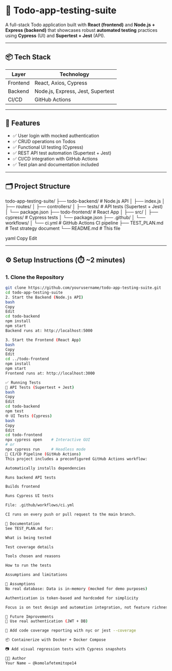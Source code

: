 # 🧪 Todo-app-testing-suite

A full-stack Todo application built with **React (frontend)** and **Node.js + Express (backend)** that showcases robust **automated testing** practices using **Cypress** (UI) and **Supertest + Jest** (API).

---

## 📦 Tech Stack

| Layer     | Technology         |
|-----------|--------------------|
| Frontend  | React, Axios, Cypress |
| Backend   | Node.js, Express, Jest, Supertest |
| CI/CD     | GitHub Actions     |

---

## 🚀 Features

- ✅ User login with mocked authentication
- ✅ CRUD operations on Todos
- ✅ Functional UI testing (Cypress)
- ✅ REST API test automation (Supertest + Jest)
- ✅ CI/CD integration with GitHub Actions
- ✅ Test plan and documentation included

---

## 🗂️ Project Structure

todo-app-testing-suite/
├── todo-backend/ # Node.js API
│ ├── index.js
│ ├── routes/
│ ├── controllers/
│ ├── tests/ # API tests (Supertest + Jest)
│ └── package.json
├── todo-frontend/ # React App
│ ├── src/
│ ├── cypress/ # Cypress tests
│ └── package.json
├── .github/
│ └── workflows/
│ └── ci.yml # GitHub Actions CI pipeline
├── TEST_PLAN.md # Test strategy document
└── README.md # This file

yaml
Copy
Edit

---

## ⚙️ Setup Instructions (⏱️ ~2 minutes)

### 1. Clone the Repository

```bash
git clone https://github.com/yourusername/todo-app-testing-suite.git
cd todo-app-testing-suite
2. Start the Backend (Node.js API)
bash
Copy
Edit
cd todo-backend
npm install
npm start
Backend runs at: http://localhost:5000

3. Start the Frontend (React App)
bash
Copy
Edit
cd ../todo-frontend
npm install
npm start
Frontend runs at: http://localhost:3000

✅ Running Tests
🧪 API Tests (Supertest + Jest)
bash
Copy
Edit
cd todo-backend
npm test
🌐 UI Tests (Cypress)
bash
Copy
Edit
cd todo-frontend
npx cypress open    # Interactive GUI
# or
npx cypress run     # Headless mode
🔁 CI/CD Pipeline (GitHub Actions)
This project includes a preconfigured GitHub Actions workflow:

Automatically installs dependencies

Runs backend API tests

Builds frontend

Runs Cypress UI tests

File: .github/workflows/ci.yml

CI runs on every push or pull request to the main branch.

📄 Documentation
See TEST_PLAN.md for:

What is being tested

Test coverage details

Tools chosen and reasons

How to run the tests

Assumptions and limitations

🧠 Assumptions
No real database: Data is in-memory (mocked for demo purposes)

Authentication is token-based and hardcoded for simplicity

Focus is on test design and automation integration, not feature richness

📌 Future Improvements
🔐 Use real authentication (JWT + DB)

🧪 Add code coverage reporting with nyc or jest --coverage

📦 Containerize with Docker + Docker Compose

📷 Add visual regression tests with Cypress snapshots

👨‍💻 Author
Your Name – @komolafetemitope14
